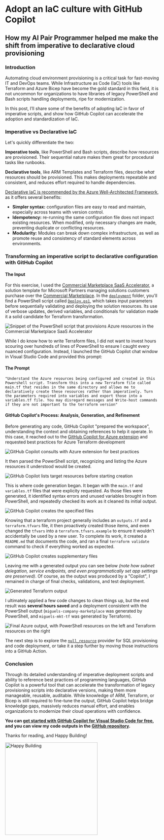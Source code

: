 # Adopt an IaC culture with GitHub Copilot
## How my AI Pair Programmer helped me make the shift from imperative to declarative cloud provisioning

### Introduction
Automating cloud environment provisioning is a critical task for fast-moving IT and DevOps teams. While Infrastructure as Code (IaC) tools like Terraform and Azure Bicep have become the gold standard in this field, it is not uncommon for organizations to have libraries of legacy PowerShell and Bash scripts handling deployments, ripe for modernization. 

In this post, I’ll share some of the benefits of adopting IaC in favor of imperative scripts, and show how GitHub Copilot can accelerate the adoption and standardization of IaC.

### Imperative vs Declarative IaC
Let's quickly differentiate the two:

**Imperative tools**, like PowerShell and Bash scripts, describe *how* resources are provisioned. Their sequential nature makes them great for procedural tasks like runbooks. 

**Declarative tools**, like ARM Templates and Terraform files, describe *what* resources should be provisioned. This makes deployments repeatable and consistent, and reduces effort required to handle dependencies.

[Declarative IaC is recommended by the Azure Well-Architected Framework](https://learn.microsoft.com/en-us/azure/well-architected/operational-excellence/infrastructure-as-code-design#prefer-declarative-over-imperative-tools), as it offers several benefits:

- **Simpler syntax:** configuration files are easy to read and maintain, especially across teams with version control.
- **Idempotency:** re-running the same configuration file does not impact existing resources. When modified, only necessary changes are made, preventing duplicate or conflicting resources.
- **Modularity:** Modules can break down complex infrastructure, as well as promote reuse and consistency of standard elements across environments.

### Transforming an imperative script to declarative configuration with GitHub Copilot
#### The Input
For this exercise, I used the [Commercial Marketplace SaaS Accelerator](https://github.com/Azure/Commercial-Marketplace-SaaS-Accelerator), a solution template for Microsoft Partners managing solutions customers purchase over the [Commercial Marketplace](https://azuremarketplace.microsoft.com/en-US/). In the [`deployment`](https://github.com/Azure/Commercial-Marketplace-SaaS-Accelerator/tree/main/deployment) folder, you'll find a PowerShell script called [`Deploy.ps1`](https://github.com/Azure/Commercial-Marketplace-SaaS-Accelerator/blob/main/deployment/Deploy.ps1), which takes input parameters before sequentially validating and deploying the solution resources. Its use of verbose updates, derived variables, and conditionals for validation made it a solid candidate for Terraform transformation.

![Snippet of the PowerShell script that provisions Azure resources in the Commercial Marketplace SaaS Accelerator](../assets/images/2025-07-11-Adopting-IaC-with-GitHub-Copilot/powershell_snippet.png)

While I do know how to write Terraform files, I did not want to invest hours scouring over hundreds of lines of PowerShell to ensure I caught every nuanced configuration. Instead, I launched the GitHub Copilot chat window in Visual Studio Code and provided this prompt:

#### The Prompt
` "Understand the Azure resources being configured and created in this Powershell script. Transform this into a new Terraform file called main.tf that resides in the same directory and allows me to declaratively create these resources rather than imperatively. Turn the parameters required into variables and export those into a variables.tf file. You may disregard messages and Write-host commands if they are not important to the terraform version" `

#### GitHub Copilot's Process: Analysis, Generation, and Refinement
Before generating any code, GitHub Copilot "prepared the workspace", understanding the context and obtaining references to help it operate. In this case, it reached out to the [GitHub Copilot for Azure extension](https://learn.microsoft.com/en-us/azure/developer/github-copilot-azure/get-started) and requested best practices for Azure Terraform development

![GitHub Copilot consults with Azure extension for best practices](../assets/images/2025-07-11-Adopting-IaC-with-GitHub-Copilot/copilot_azure_plugin.png)

It then parsed the PowerShell script, recognizing and listing the Azure resources it understood would be created. 

![GitHub Copilot lists target resources before starting creation](../assets/images/2025-07-11-Adopting-IaC-with-GitHub-Copilot/copilot_resource_inventory.png)

This is where code generation began. It began with the `main.tf` and `variables.tf` files that were explicity requested. As those files were generated, it identified syntax errors and unused variables brought in from PowerShell, and repeatedly checked its work as it cleaned its initial output. 

![GitHub Copilot creates the specified files](../assets/images/2025-07-11-Adopting-IaC-with-GitHub-Copilot/copilot_creates_target_files.png)

Knowing that a terraform project generally includes an `outputs.tf` and a `terraform.tfvars` file, it then proactively created those items, and even changed the `tfvars` into a `terraform.tfvars.example` to ensure it wouldn't accidentally be used by a new user. To complete its work, it created a `README.md` that documents the code, and ran a final `terraform validate` command to check if everything worked as expected.

![GitHub Copilot creates supplementary files](../assets/images/2025-07-11-Adopting-IaC-with-GitHub-Copilot/copilot_creates_additional_files.png)

Leaving me with a generated output you can see below *(note how subnet delegation, service endpoints, and even programmatically set app settings are preserved)*. Of course, as the output was produced by a "Copilot", I remained in charge of final checks, validations, and test deployment. 

![Generated Terraform output](../assets/images/2025-07-11-Adopting-IaC-with-GitHub-Copilot/terraform_output.png)

I ultimately applied a few code changes to clean things up, but the end result was **several hours saved** and a deployment consistent with the PowerShell output (`miguels-company-marketplace` was generated by PowerShell, and `miguels-mkt-tf` was generated by Terraform).

![Final Azure output, with PowerShell resources on the left and Terraform resources on the right](../assets/images/2025-07-11-Adopting-IaC-with-GitHub-Copilot/final_azure_output.png)

The next step is to explore the [`null_resource`](https://registry.terraform.io/providers/hashicorp/null/latest/docs) provider for SQL provisioning and code deployment, or take it a step further by moving those instructions into a GitHub Action.

### Conclusion
Through its detailed understanding of imperative deployment scripts and ability to reference best practices of programming languages, GitHub Copilot is a powerful tool that can accelerate the transformation of legacy provisioning scripts into declarative versions, making them more manageable, reusable, auditable. While knowledge of ARM, Terraform, or Bicep is still required to fine-tune the output, GitHub Copilot helps bridge knowledge gaps, massively reduces manual effort, and enables organizations to modernize their cloud operations with confidence.

**You can [get started with GitHub Copilot for Visual Studio Code for free](https://code.visualstudio.com/docs/copilot/overview), and you can view my code outputs in the [GitHub repository](https://github.com/miguelarcilla/Commercial-Marketplace-SaaS-Accelerator/tree/terraform/deployment/terraform).**

Thanks for reading, and Happy Building!

<img src="../assets/images/happy-building.png" alt="Happy Building" width="300"/>